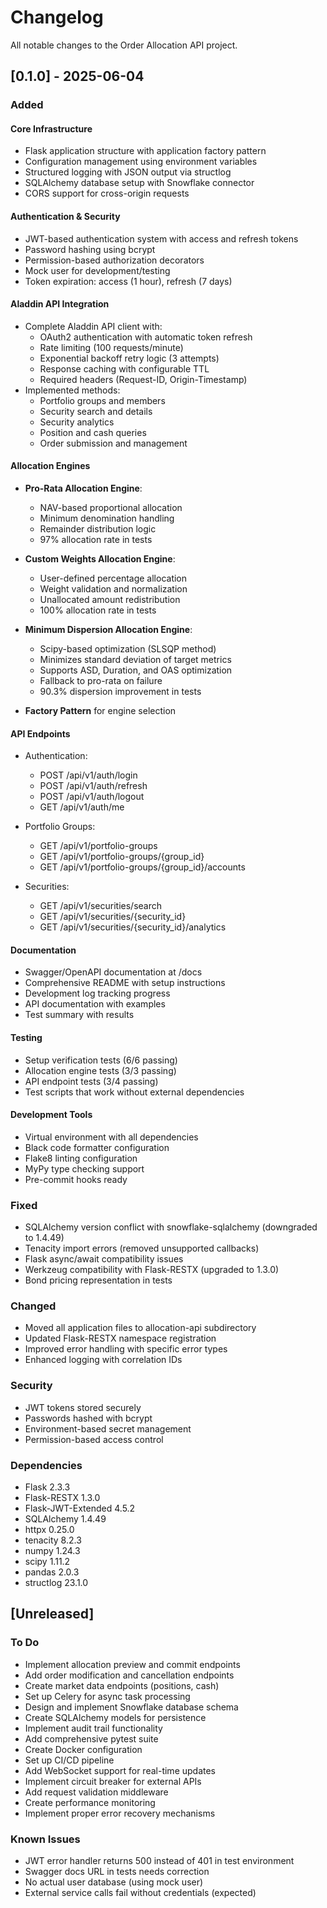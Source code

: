 # Changelog

All notable changes to the Order Allocation API project.

## [0.1.0] - 2025-06-04

### Added

#### Core Infrastructure
- Flask application structure with application factory pattern
- Configuration management using environment variables
- Structured logging with JSON output via structlog
- SQLAlchemy database setup with Snowflake connector
- CORS support for cross-origin requests

#### Authentication & Security
- JWT-based authentication system with access and refresh tokens
- Password hashing using bcrypt
- Permission-based authorization decorators
- Mock user for development/testing
- Token expiration: access (1 hour), refresh (7 days)

#### Aladdin API Integration
- Complete Aladdin API client with:
  - OAuth2 authentication with automatic token refresh
  - Rate limiting (100 requests/minute)
  - Exponential backoff retry logic (3 attempts)
  - Response caching with configurable TTL
  - Required headers (Request-ID, Origin-Timestamp)
- Implemented methods:
  - Portfolio groups and members
  - Security search and details
  - Security analytics
  - Position and cash queries
  - Order submission and management

#### Allocation Engines
- **Pro-Rata Allocation Engine**:
  - NAV-based proportional allocation
  - Minimum denomination handling
  - Remainder distribution logic
  - 97% allocation rate in tests
  
- **Custom Weights Allocation Engine**:
  - User-defined percentage allocation
  - Weight validation and normalization
  - Unallocated amount redistribution
  - 100% allocation rate in tests
  
- **Minimum Dispersion Allocation Engine**:
  - Scipy-based optimization (SLSQP method)
  - Minimizes standard deviation of target metrics
  - Supports ASD, Duration, and OAS optimization
  - Fallback to pro-rata on failure
  - 90.3% dispersion improvement in tests

- **Factory Pattern** for engine selection

#### API Endpoints
- Authentication:
  - POST /api/v1/auth/login
  - POST /api/v1/auth/refresh
  - POST /api/v1/auth/logout
  - GET /api/v1/auth/me

- Portfolio Groups:
  - GET /api/v1/portfolio-groups
  - GET /api/v1/portfolio-groups/{group_id}
  - GET /api/v1/portfolio-groups/{group_id}/accounts

- Securities:
  - GET /api/v1/securities/search
  - GET /api/v1/securities/{security_id}
  - GET /api/v1/securities/{security_id}/analytics

#### Documentation
- Swagger/OpenAPI documentation at /docs
- Comprehensive README with setup instructions
- Development log tracking progress
- API documentation with examples
- Test summary with results

#### Testing
- Setup verification tests (6/6 passing)
- Allocation engine tests (3/3 passing)
- API endpoint tests (3/4 passing)
- Test scripts that work without external dependencies

#### Development Tools
- Virtual environment with all dependencies
- Black code formatter configuration
- Flake8 linting configuration
- MyPy type checking support
- Pre-commit hooks ready

### Fixed
- SQLAlchemy version conflict with snowflake-sqlalchemy (downgraded to 1.4.49)
- Tenacity import errors (removed unsupported callbacks)
- Flask async/await compatibility issues
- Werkzeug compatibility with Flask-RESTX (upgraded to 1.3.0)
- Bond pricing representation in tests

### Changed
- Moved all application files to allocation-api subdirectory
- Updated Flask-RESTX namespace registration
- Improved error handling with specific error types
- Enhanced logging with correlation IDs

### Security
- JWT tokens stored securely
- Passwords hashed with bcrypt
- Environment-based secret management
- Permission-based access control

### Dependencies
- Flask 2.3.3
- Flask-RESTX 1.3.0
- Flask-JWT-Extended 4.5.2
- SQLAlchemy 1.4.49
- httpx 0.25.0
- tenacity 8.2.3
- numpy 1.24.3
- scipy 1.11.2
- pandas 2.0.3
- structlog 23.1.0

## [Unreleased]

### To Do
- Implement allocation preview and commit endpoints
- Add order modification and cancellation endpoints
- Create market data endpoints (positions, cash)
- Set up Celery for async task processing
- Design and implement Snowflake database schema
- Create SQLAlchemy models for persistence
- Implement audit trail functionality
- Add comprehensive pytest suite
- Create Docker configuration
- Set up CI/CD pipeline
- Add WebSocket support for real-time updates
- Implement circuit breaker for external APIs
- Add request validation middleware
- Create performance monitoring
- Implement proper error recovery mechanisms

### Known Issues
- JWT error handler returns 500 instead of 401 in test environment
- Swagger docs URL in tests needs correction
- No actual user database (using mock user)
- External service calls fail without credentials (expected)